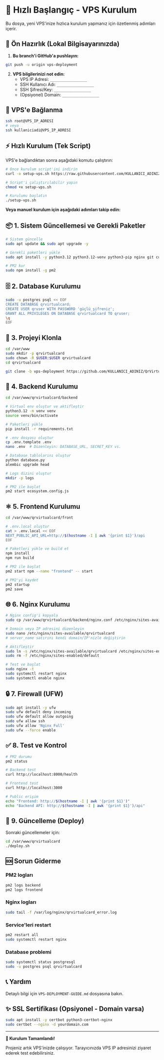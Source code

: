 # 🚀 Hızlı Başlangıç - VPS Kurulum

Bu dosya, yeni VPS'inize hızlıca kurulum yapmanız için özetlenmiş adımları içerir.

## 📝 Ön Hazırlık (Lokal Bilgisayarınızda)

1. **Bu branch'i GitHub'a pushlayın:**
```bash
git push -u origin vps-deployment
```

2. **VPS bilgilerinizi not edin:**
   - VPS IP Adresi: `_________________`
   - SSH Kullanıcı Adı: `_________________`
   - SSH Şifresi/Key: `_________________`
   - (Opsiyonel) Domain: `_________________`

## 🔌 VPS'e Bağlanma

```bash
ssh root@VPS_IP_ADRESI
# veya
ssh kullaniciadi@VPS_IP_ADRESI
```

## ⚡ Hızlı Kurulum (Tek Script)

VPS'e bağlandıktan sonra aşağıdaki komutu çalıştırın:

```bash
# Önce kurulum script'ini indirin
curl -o setup-vps.sh https://raw.githubusercontent.com/KULLANICI_ADINIZ/QrVirtualCardGenerator/vps-deployment/setup-vps.sh

# Script'i çalıştırılabilir yapın
chmod +x setup-vps.sh

# Kurulumu başlatın
./setup-vps.sh
```

**Veya manuel kurulum için aşağıdaki adımları takip edin:**

## 📦 1. Sistem Güncellemesi ve Gerekli Paketler

```bash
# Sistem güncelle
sudo apt update && sudo apt upgrade -y

# Gerekli paketleri yükle
sudo apt install -y python3.12 python3.12-venv python3-pip nginx git curl nodejs npm postgresql postgresql-contrib

# PM2 kur
sudo npm install -g pm2
```

## 🗄️ 2. Database Kurulumu

```bash
sudo -u postgres psql << EOF
CREATE DATABASE qrvirtualcard;
CREATE USER qruser WITH PASSWORD 'güçlü_şifreniz';
GRANT ALL PRIVILEGES ON DATABASE qrvirtualcard TO qruser;
\q
EOF
```

## 📂 3. Projeyi Klonla

```bash
cd /var/www
sudo mkdir -p qrvirtualcard
sudo chown -R $USER:$USER qrvirtualcard
cd qrvirtualcard

git clone -b vps-deployment https://github.com/KULLANICI_ADINIZ/QrVirtualCardGenerator.git .
```

## 🐍 4. Backend Kurulumu

```bash
cd /var/www/qrvirtualcard/backend

# Virtual env oluştur ve aktifleştir
python3.12 -m venv venv
source venv/bin/activate

# Paketleri yükle
pip install -r requirements.txt

# .env dosyası oluştur
cp .env.template .env
nano .env  # Düzenleyin: DATABASE_URL, SECRET_KEY vs.

# Database tablolarını oluştur
python database.py
alembic upgrade head

# Logs dizini oluştur
mkdir -p logs

# PM2 ile başlat
pm2 start ecosystem.config.js
```

## ⚛️ 5. Frontend Kurulumu

```bash
cd /var/www/qrvirtualcard/front

# .env.local oluştur
cat > .env.local << EOF
NEXT_PUBLIC_API_URL=http://$(hostname -I | awk '{print $1}')/api
EOF

# Paketleri yükle ve build et
npm install
npm run build

# PM2 ile başlat
pm2 start npm --name "frontend" -- start

# PM2'yi kaydet
pm2 startup
pm2 save
```

## 🌐 6. Nginx Kurulumu

```bash
# Nginx config'i kopyala
sudo cp /var/www/qrvirtualcard/backend/nginx.conf /etc/nginx/sites-available/qrvirtualcard

# Domain veya IP adresini düzenleyin
sudo nano /etc/nginx/sites-available/qrvirtualcard
# server_name satırını kendi domain/IP'nizle değiştirin

# Aktifleştir
sudo ln -s /etc/nginx/sites-available/qrvirtualcard /etc/nginx/sites-enabled/
sudo rm -f /etc/nginx/sites-enabled/default

# Test ve başlat
sudo nginx -t
sudo systemctl restart nginx
sudo systemctl enable nginx
```

## 🔒 7. Firewall (UFW)

```bash
sudo apt install -y ufw
sudo ufw default deny incoming
sudo ufw default allow outgoing
sudo ufw allow ssh
sudo ufw allow 'Nginx Full'
sudo ufw --force enable
```

## ✅ 8. Test ve Kontrol

```bash
# PM2 durumu
pm2 status

# Backend test
curl http://localhost:8000/health

# Frontend test
curl http://localhost:3000

# Public erişim
echo "Frontend: http://$(hostname -I | awk '{print $1}')"
echo "Backend API: http://$(hostname -I | awk '{print $1}')/api"
```

## 🔄 9. Güncelleme (Deploy)

Sonraki güncellemeler için:

```bash
cd /var/www/qrvirtualcard
./deploy.sh
```

## 🆘 Sorun Giderme

### PM2 logları
```bash
pm2 logs backend
pm2 logs frontend
```

### Nginx logları
```bash
sudo tail -f /var/log/nginx/qrvirtualcard_error.log
```

### Service'leri restart
```bash
pm2 restart all
sudo systemctl restart nginx
```

### Database problemi
```bash
sudo systemctl status postgresql
sudo -u postgres psql qrvirtualcard
```

## 📞 Yardım

Detaylı bilgi için `VPS-DEPLOYMENT-GUIDE.md` dosyasına bakın.

## ✨ SSL Sertifikası (Opsiyonel - Domain varsa)

```bash
sudo apt install -y certbot python3-certbot-nginx
sudo certbot --nginx -d yourdomain.com
```

---

**🎉 Kurulum Tamamlandı!**

Projeniz artık VPS'inizde çalışıyor. Tarayıcınızda VPS IP adresinizi ziyaret ederek test edebilirsiniz.

